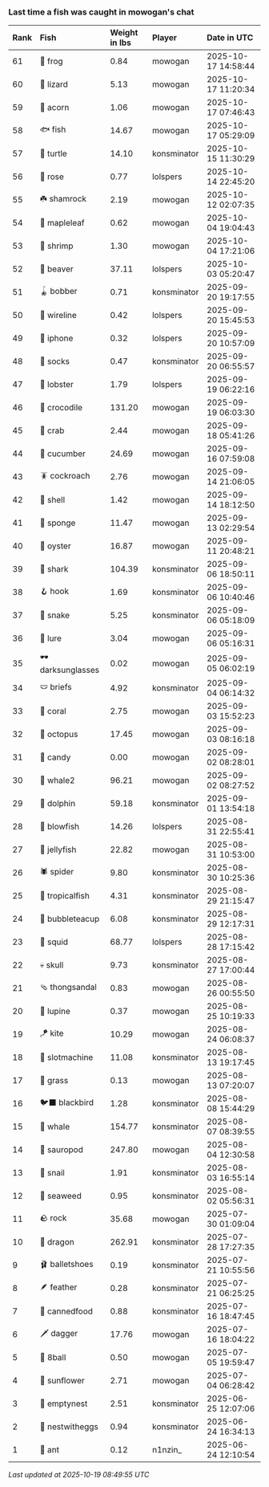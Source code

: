 ### Last time a fish was caught in mowogan's chat

| Rank | Fish             | Weight in lbs | Player      | Date in UTC         |
|:-----|:-----------------|:--------------|:------------|:--------------------|
| 61   | 🐸 frog          | 0.84          | mowogan     | 2025-10-17 14:58:44 |
| 60   | 🦎 lizard        | 5.13          | mowogan     | 2025-10-17 11:20:34 |
| 59   | 🌰 acorn         | 1.06          | mowogan     | 2025-10-17 07:46:43 |
| 58   | 🐟 fish          | 14.67         | mowogan     | 2025-10-17 05:29:09 |
| 57   | 🐢 turtle        | 14.10         | konsminator | 2025-10-15 11:30:29 |
| 56   | 🌹 rose          | 0.77          | lolspers    | 2025-10-14 22:45:20 |
| 55   | ☘️ shamrock       | 2.19          | mowogan     | 2025-10-12 02:07:35 |
| 54   | 🍁 mapleleaf     | 0.62          | mowogan     | 2025-10-04 19:04:43 |
| 53   | 🦐 shrimp        | 1.30          | mowogan     | 2025-10-04 17:21:06 |
| 52   | 🦫 beaver        | 37.11         | lolspers    | 2025-10-03 05:20:47 |
| 51   | 🪀 bobber        | 0.71          | konsminator | 2025-09-20 19:17:55 |
| 50   | 🧵 wireline      | 0.42          | lolspers    | 2025-09-20 15:45:53 |
| 49   | 📱 iphone        | 0.32          | lolspers    | 2025-09-20 10:57:09 |
| 48   | 🧦 socks         | 0.47          | konsminator | 2025-09-20 06:55:57 |
| 47   | 🦞 lobster       | 1.79          | lolspers    | 2025-09-19 06:22:16 |
| 46   | 🐊 crocodile     | 131.20        | mowogan     | 2025-09-19 06:03:30 |
| 45   | 🦀 crab          | 2.44          | mowogan     | 2025-09-18 05:41:26 |
| 44   | 🥒 cucumber      | 24.69         | mowogan     | 2025-09-16 07:59:08 |
| 43   | 🪳 cockroach     | 2.76          | mowogan     | 2025-09-14 21:06:05 |
| 42   | 🐚 shell         | 1.42          | mowogan     | 2025-09-14 18:12:50 |
| 41   | 🧽 sponge        | 11.47         | mowogan     | 2025-09-13 02:29:54 |
| 40   | 🦪 oyster        | 16.87         | mowogan     | 2025-09-11 20:48:21 |
| 39   | 🦈 shark         | 104.39        | konsminator | 2025-09-06 18:50:11 |
| 38   | 🪝 hook          | 1.69          | konsminator | 2025-09-06 10:40:46 |
| 37   | 🐍 snake         | 5.25          | konsminator | 2025-09-06 05:18:09 |
| 36   | 🎏 lure          | 3.04          | mowogan     | 2025-09-06 05:16:31 |
| 35   | 🕶️ darksunglasses | 0.02          | mowogan     | 2025-09-05 06:02:19 |
| 34   | 🩲 briefs        | 4.92          | konsminator | 2025-09-04 06:14:32 |
| 33   | 🪸 coral         | 2.75          | mowogan     | 2025-09-03 15:52:23 |
| 32   | 🐙 octopus       | 17.45         | mowogan     | 2025-09-03 08:16:18 |
| 31   | 🍬 candy         | 0.00          | mowogan     | 2025-09-02 08:28:01 |
| 30   | 🐋 whale2        | 96.21         | mowogan     | 2025-09-02 08:27:52 |
| 29   | 🐬 dolphin       | 59.18         | konsminator | 2025-09-01 13:54:18 |
| 28   | 🐡 blowfish      | 14.26         | lolspers    | 2025-08-31 22:55:41 |
| 27   | 🪼 jellyfish     | 22.82         | mowogan     | 2025-08-31 10:53:00 |
| 26   | 🕷️ spider         | 9.80          | konsminator | 2025-08-30 10:25:36 |
| 25   | 🐠 tropicalfish  | 4.31          | konsminator | 2025-08-29 21:15:47 |
| 24   | 🧋 bubbleteacup  | 6.08          | konsminator | 2025-08-29 12:17:31 |
| 23   | 🦑 squid         | 68.77         | lolspers    | 2025-08-28 17:15:42 |
| 22   | 💀 skull         | 9.73          | konsminator | 2025-08-27 17:00:44 |
| 21   | 🩴 thongsandal   | 0.83          | mowogan     | 2025-08-26 00:55:50 |
| 20   | 🪻 lupine        | 0.37          | mowogan     | 2025-08-25 10:19:33 |
| 19   | 🪁 kite          | 10.29         | mowogan     | 2025-08-24 06:08:37 |
| 18   | 🎰 slotmachine   | 11.08         | konsminator | 2025-08-13 19:17:45 |
| 17   | 🌾 grass         | 0.13          | mowogan     | 2025-08-13 07:20:07 |
| 16   | 🐦‍⬛ blackbird     | 1.28          | konsminator | 2025-08-08 15:44:29 |
| 15   | 🐳 whale         | 154.77        | konsminator | 2025-08-07 08:39:55 |
| 14   | 🦕 sauropod      | 247.80        | mowogan     | 2025-08-04 12:30:58 |
| 13   | 🐌 snail         | 1.91          | konsminator | 2025-08-03 16:55:14 |
| 12   | 🌿 seaweed       | 0.95          | konsminator | 2025-08-02 05:56:31 |
| 11   | 🪨 rock          | 35.68         | mowogan     | 2025-07-30 01:09:04 |
| 10   | 🐉 dragon        | 262.91        | konsminator | 2025-07-28 17:27:35 |
| 9    | 🩰 balletshoes   | 0.19          | konsminator | 2025-07-21 10:55:56 |
| 8    | 🪶 feather       | 0.28          | konsminator | 2025-07-21 06:25:25 |
| 7    | 🥫 cannedfood    | 0.88          | konsminator | 2025-07-16 18:47:45 |
| 6    | 🗡️ dagger         | 17.76         | mowogan     | 2025-07-16 18:04:22 |
| 5    | 🎱 8ball         | 0.50          | mowogan     | 2025-07-05 19:59:47 |
| 4    | 🌻 sunflower     | 2.71          | mowogan     | 2025-07-04 06:28:42 |
| 3    | 🪹 emptynest     | 2.51          | konsminator | 2025-06-25 12:07:06 |
| 2    | 🪺 nestwitheggs  | 0.94          | konsminator | 2025-06-24 16:34:13 |
| 1    | 🐜 ant           | 0.12          | n1nzin_     | 2025-06-24 12:10:54 |

_Last updated at 2025-10-19 08:49:55 UTC_